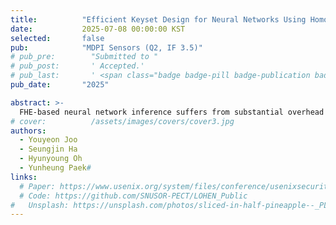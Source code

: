 ```yaml
---
title:          "Efficient Keyset Design for Neural Networks Using Homomorphic Encryption"
date:           2025-07-08 00:00:00 KST
selected:       false
pub:            "MDPI Sensors (Q2, IF 3.5)"
# pub_pre:        "Submitted to "
# pub_post:       ' Accepted.'
# pub_last:       ' <span class="badge badge-pill badge-publication badge-success">Spotlight</span>'
pub_date:       "2025"

abstract: >-
  FHE-based neural network inference suffers from substantial overhead due to expensive primitive operations, such as ciphertext rotation and bootstrapping. We focus on optimizing the efficiency of these computations through keyset design. Specifically, we explore three aspects of the keyset design space (KDS) that influence both computational overhead and memory consumption.
# cover:          /assets/images/covers/cover3.jpg
authors:
  - Youyeon Joo
  - Seungjin Ha
  - Hyunyoung Oh
  - Yunheung Paek#
links:
  # Paper: https://www.usenix.org/system/files/conference/usenixsecurity25/sec24winter-prepub-430-nam.pdf
  # Code: https://github.com/SNUSOR-PECT/LOHEN_Public
#   Unsplash: https://unsplash.com/photos/sliced-in-half-pineapple--_PLJZmHZzk
---
```

